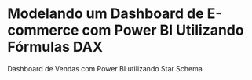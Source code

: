 # Modelando um Dashboard de E-commerce com Power BI Utilizando Fórmulas DAX
Dashboard de Vendas com Power BI utilizando Star Schema
